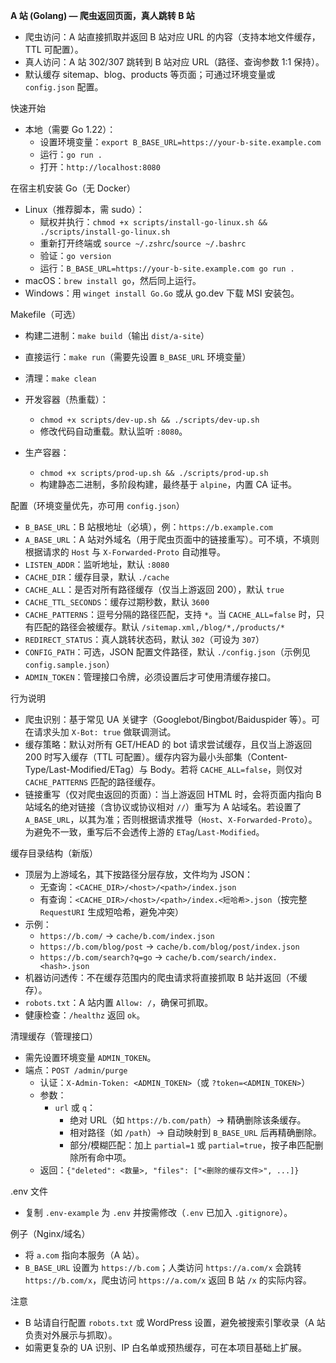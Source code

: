 **A 站 (Golang) — 爬虫返回页面，真人跳转 B 站**

- 爬虫访问：A 站直接抓取并返回 B 站对应 URL 的内容（支持本地文件缓存，TTL 可配置）。
- 真人访问：A 站 302/307 跳转到 B 站对应 URL（路径、查询参数 1:1 保持）。
- 默认缓存 sitemap、blog、products 等页面；可通过环境变量或 `config.json` 配置。

快速开始

- 本地（需要 Go 1.22）：
  - 设置环境变量：`export B_BASE_URL=https://your-b-site.example.com`
  - 运行：`go run .`
  - 打开：`http://localhost:8080`

在宿主机安装 Go（无 Docker）

- Linux（推荐脚本，需 sudo）：
  - 赋权并执行：`chmod +x scripts/install-go-linux.sh && ./scripts/install-go-linux.sh`
  - 重新打开终端或 `source ~/.zshrc`/`source ~/.bashrc`
  - 验证：`go version`
  - 运行：`B_BASE_URL=https://your-b-site.example.com go run .`
- macOS：`brew install go`，然后同上运行。
- Windows：用 `winget install Go.Go` 或从 go.dev 下载 MSI 安装包。

Makefile（可选）

- 构建二进制：`make build`（输出 `dist/a-site`）
- 直接运行：`make run`（需要先设置 `B_BASE_URL` 环境变量）
- 清理：`make clean`

- 开发容器（热重载）：
  - `chmod +x scripts/dev-up.sh && ./scripts/dev-up.sh`
  - 修改代码自动重载。默认监听 `:8080`。

- 生产容器：
  - `chmod +x scripts/prod-up.sh && ./scripts/prod-up.sh`
  - 构建静态二进制，多阶段构建，最终基于 `alpine`，内置 CA 证书。

配置（环境变量优先，亦可用 `config.json`）

- `B_BASE_URL`：B 站根地址（必填），例：`https://b.example.com`
- `A_BASE_URL`：A 站对外域名（用于爬虫页面中的链接重写）。可不填，不填则根据请求的 `Host` 与 `X-Forwarded-Proto` 自动推导。
- `LISTEN_ADDR`：监听地址，默认 `:8080`
- `CACHE_DIR`：缓存目录，默认 `./cache`
- `CACHE_ALL`：是否对所有路径缓存（仅当上游返回 200），默认 `true`
- `CACHE_TTL_SECONDS`：缓存过期秒数，默认 `3600`
- `CACHE_PATTERNS`：逗号分隔的路径匹配，支持 `*`。当 `CACHE_ALL=false` 时，只有匹配的路径会被缓存。默认 `/sitemap.xml,/blog/*,/products/*`
- `REDIRECT_STATUS`：真人跳转状态码，默认 `302`（可设为 `307`）
- `CONFIG_PATH`：可选，JSON 配置文件路径，默认 `./config.json`（示例见 `config.sample.json`）
- `ADMIN_TOKEN`：管理接口令牌，必须设置后才可使用清缓存接口。

行为说明

- 爬虫识别：基于常见 UA 关键字（Googlebot/Bingbot/Baiduspider 等）。可在请求头加 `X-Bot: true` 做联调测试。
- 缓存策略：默认对所有 GET/HEAD 的 bot 请求尝试缓存，且仅当上游返回 200 时写入缓存（TTL 可配置）。缓存内容为最小头部集（Content-Type/Last-Modified/ETag）与 Body。若将 `CACHE_ALL=false`，则仅对 `CACHE_PATTERNS` 匹配的路径缓存。
- 链接重写（仅对爬虫返回的页面）：当上游返回 HTML 时，会将页面内指向 B 站域名的绝对链接（含协议或协议相对 `//`）重写为 A 站域名。若设置了 `A_BASE_URL`，以其为准；否则根据请求推导（`Host`、`X-Forwarded-Proto`）。为避免不一致，重写后不会透传上游的 `ETag`/`Last-Modified`。

缓存目录结构（新版）

- 顶层为上游域名，其下按路径分层存放，文件均为 JSON：
  - 无查询：`<CACHE_DIR>/<host>/<path>/index.json`
  - 有查询：`<CACHE_DIR>/<host>/<path>/index.<短哈希>.json`（按完整 `RequestURI` 生成短哈希，避免冲突）
- 示例：
  - `https://b.com/` → `cache/b.com/index.json`
  - `https://b.com/blog/post` → `cache/b.com/blog/post/index.json`
  - `https://b.com/search?q=go` → `cache/b.com/search/index.<hash>.json`
- 机器访问透传：不在缓存范围内的爬虫请求将直接抓取 B 站并返回（不缓存）。
- `robots.txt`：A 站内置 `Allow: /`，确保可抓取。
- 健康检查：`/healthz` 返回 `ok`。

清理缓存（管理接口）

- 需先设置环境变量 `ADMIN_TOKEN`。
- 端点：`POST /admin/purge`
  - 认证：`X-Admin-Token: <ADMIN_TOKEN>`（或 `?token=<ADMIN_TOKEN>`）
  - 参数：
    - `url` 或 `q`：
      - 绝对 URL（如 `https://b.com/path`）→ 精确删除该条缓存。
      - 相对路径（如 `/path`）→ 自动映射到 `B_BASE_URL` 后再精确删除。
      - 部分/模糊匹配：加上 `partial=1` 或 `partial=true`，按子串匹配删除所有命中项。
  - 返回：`{"deleted": <数量>, "files": ["<删除的缓存文件>", ...]}`

.env 文件

- 复制 `.env-example` 为 `.env` 并按需修改（`.env` 已加入 `.gitignore`）。

例子（Nginx/域名）

- 将 `a.com` 指向本服务（A 站）。
- `B_BASE_URL` 设置为 `https://b.com`；人类访问 `https://a.com/x` 会跳转 `https://b.com/x`，爬虫访问 `https://a.com/x` 返回 B 站 `/x` 的实际内容。

注意

- B 站请自行配置 `robots.txt` 或 WordPress 设置，避免被搜索引擎收录（A 站负责对外展示与抓取）。
- 如需更复杂的 UA 识别、IP 白名单或预热缓存，可在本项目基础上扩展。
